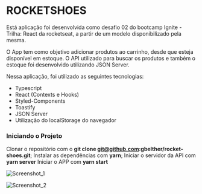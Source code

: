 <h1>ROCKETSHOES</h1>

Está aplicação foi desenvolvida como desafio 02 do bootcamp Ignite - Trilha: React da rocketseat, a partir de um modelo disponibilizado pela mesma.

O App tem como objetivo adicionar produtos ao carrinho, desde que esteja disponível em estoque. O API utilizado para buscar os produtos e também o estoque foi desenvolvido utilizando JSON Server.

Nessa aplicação, foi utilizado as seguintes tecnologias:
- Typescript
- React (Contexts e Hooks)
- Styled-Components
- Toastify
- JSON Server
- Utilização do localStorage do navegador


<h3>Iniciando o Projeto</h3>

Clonar o repositório com o <strong>git clone git@github.com:gbelther/rocket-shoes.git</strong>;
Instalar as dependências com <strong>yarn</strong>;
Iniciar o servidor da API com <strong>yarn server</strong>
Iniciar o APP com <strong>yarn start</strong>

![Screenshot_1](https://user-images.githubusercontent.com/68357487/111675174-9ae25f80-87fb-11eb-85e8-a4401f6479f0.png)

![Screenshot_2](https://user-images.githubusercontent.com/68357487/111675237-ac2b6c00-87fb-11eb-8eb3-c77964969c73.png)
